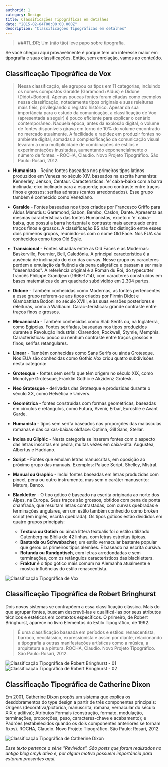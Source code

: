 ```yaml
---
authorid: 1
category: Design
title: Classificações Tipográficas em detalhes
date: "2015-02-04T00:00:00.000Z"
description: "Classificações Tipográficas em detalhes"
---
```


> ###TL;DR;
> Um (não tão) leve papo sobre tipografia.

Se você chegou aqui provavelmente é porque tem um interesse maior em tipografia e suas classificações.
Então, sem enrolação, vamos ao conteúdo.

## Classificação Tipográfica de Vox

> Nessa classificação, ele agrupou os tipos em 11 categorias, incluindo os nomes compostos Garalde (Garamond+Aldus) e Didone (Didot+Bodoni). Apenas poucas fontes foram citadas como exemplos nessa classificação, notadamente tipos originais e suas releituras mais fiéis, privilegiando o registro histórico. Apesar da sua importância para o estudo da comunicação, a classificação de Vox (apresentada a seguir) é pouco eficiente para explicar o cenário contemporâneo. Naquela época, antes da explosão digital, o volume de fontes disponíveis girava em torno de 10% do volume encontrado no mercado atualmente. A facilidade e rapidez em produzir fontes no ambiente digital, somadas à complexificação da comunicação visual levaram a uma multiplicidade de combinações de estilos e experimentações inusitadas, aumentando exponencialmente o número de fontes. - ROCHA, Claudio. Novo Projeto Tipográfico. São Paulo: Rosari, 2012.

- **Humanista** - Reúne fontes baseadas nos primeiros tipos latinos produzidos em Veneza no século XIV, baseados na escrita humanista: Kennerley, Jenson, Centaur. Características: 'e' caixa-baixa com a barra inclinada; eixo inclinado para a esquerda; pouco contraste entre traços finos e grossos; serifas adnatas (cantos arredondados). Esse grupo também é conhecido como Veneziano.

- **Garalde** - Fontes baseadas nos tipos criados por Francesco Griffo para Aldus Manutius: Garamond, Sabon, Bembo, Caslon, Dante. Apresenta as mesmas características das fontes Humanistas, exceto o 'e' caixa-baixa, que possui a barra horizontal e contraste mais acentuado entre traços finos e grossos. A classificação BS não faz distinção entre esses dois primeiros grupos, reunindo-os com o nome Old Face. Nos EUA são conhecidos como tipos Old Style.

- **Transicional** - Fontes situadas entre as Old Faces e as Modernas: Baskerville, Fournier, Bell, Caledónia. A principal característica é a ausência de inclinação do eixo das curvas. Nesse grupo os caracteres perdem a emulação da fluência da pena caligráfica e passam a ser mais "desenhados". A referência original é a Roman du Roi, do typecutter francês Philippe Grandjean (1666-1714), com caracteres construídos em bases matemáticas de um quadrado subdividido em 2.304 partes.

- **Didone** - Também conhecidas como Modernas, as fontes pertencentes a esse grupo referem-se aos tipos criados por Firmin Didot e Giambattista Bodoni no século XVIII, e às suas versões posteriores e releituras, como a Walbaum. Carac¬terísticas: grande contraste entre traços finos e grossos.

- **Mecanicista** - Também conhecidas como Slab Serifs ou, na Inglaterra, como Egípcias. Fontes serifadas, baseadas nos tipos produzidos durante a Revolução Industrial: Clarendon, Rockwell, Stymie, Memphis. Características: pouco ou nenhum contraste entre traços grossos e finos; serifas retangulares.

- **Linear** - Também conhecidas como Sans Serifs ou ainda Grotesque. Nos EUA são conhecidas como Gothic.Vox criou quatro subdivisões nesta categoria:

- **Grotesque** - fontes sem serifa que têm origem no século XIX, como Monotype Grotesque, Franklin Gothic e Akzidenz Grotesk.

- **Neo Grotesque** - derivadas das Grotesque e produzidas durante o século XX, como Helvética e Univers.

- **Geométrica** - fontes construídas com formas geométricas, baseadas em círculos e retângulos, como Futura, Avenir, Erbar, Eurostile e Avant Garde.

- **Humanista** - tipos sem serifa baseados nas proporções das maiúsculas romanas e das caixas-baixas oldface: Óptima, Gill Sans, Stellar.

- **Incisa ou Gliphic** - Nesta categoria se inserem fontes com o aspecto das letras inscritas em pedra, muitas vezes em caixa-alta: Augustea, Albertus e Hadriano.

- **Script** - Fontes que emulam letras manuscritas, em oposição ao próximo grupo das manuais. Exemplos: Palace Script, Shelley, Mistral.

- **Manual ou Graphic** - Inclui fontes baseadas em letras produzidas com pincel, pena ou outro instrumento, mas sem o caráter manuscrito: Matura, Banco.

- **Blackletter** - O tipo gótico é baseado na escrita originada ao norte dos Alpes, na Europa. Seus traços são grossos, obtidos com pena de ponta chanfrada, que resultam letras contrastadas, com curvas quebradas e terminações angulares, em um estilo também conhecido como broken script (em inglês, escrita quebrada). Os tipos góticos estão divididos em quatro grupos principais:
  - **Textura ou Gotish** ou ainda littera textualis foi o estilo utilizado Gutenberg na Bíblia de 42 linhas, com letras estreitas típicas.
  - **Bastarda ou Schwabacher**, um estilo vernacular bastante popular que gerou os primeiros tipos alemães. E baseado na escrita cursiva.
  - **Rotunda ou Rundgotisch**, com letras arredondadas e sem terminações, com os retângulos característicos das blackletters.
  - **Fraktur** é o tipo gótico mais comum na Alemanha atualmente e mostra influências do estilo renascentista.

![Classificação Tipográfica de Vox](./classificacao-tipografica-vox.png)

## Classificação Tipográfica de Robert Bringhurst

Dois novos sistemas se contrapõem a essa classificação clássica. Mais do que agrupar fontes, buscam descrevê-las e qualificá-las por seus atributos técnicos e estéticos em contextos específicos. O primeiro, de Robert Bringhurst, aparece no livro Elementos do Estilo Tipográfico, de 1992. 

> É uma classificação baseada em períodos e estilos: renascentista, barroco, neoclássico, expressionista e assim por diante, relacionando a tipografia a outras manifestações artísticas como a música, a arquitetura e a pintura. ROCHA, Claudio. Novo Projeto Tipográfico. São Paulo: Rosari, 2012.

![Classificação Tipográfica de Robert Bringhurst - 01](./classificacao-tipografica-robert-bringhurst-01.png)
![Classificação Tipográfica de Robert Bringhurst - 02](./classificacao-tipografica-robert-bringhurst-02.png)

## Classificação Tipográfica de Catherine Dixon

Em 2001, [Catherine Dixon propôs um sistema](https://infodesign.emnuvens.com.br/public/journals/1/No.2Vol.5-2008/ID_v5_n2_2008_21_35_Dixon.pdf?download=1&phpMyAdmin=H8DwcFLEmv4B1mx8YJNY1MFYs4e) que explica os desdobramentos do type design a partir de três componentes principais: Origens (decorativa/pictórica, manuscrita, romana, vernacular do século XIX e aditiva); Atributos Formais (construção, formato, modulação, terminações, proporções, peso, caracteres-chave e acabamento); e Padrões (estabelecidos quando os dois componentes anteriores se tornam fixos). ROCHA, Claudio. Novo Projeto Tipográfico. São Paulo: Rosari, 2012.

![Classificação Tipográfica de Catherine Dixon](./classificacao-tipografica-catherine-dixon.png)

*Esse texto pertence a série "Revividos". São posts que foram realizados no antigo blog cmyk ativo e, por algum motivo possuem importância para estarem presentes aqui.*
